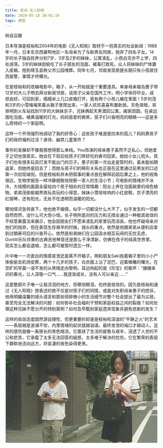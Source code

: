 ```yaml
---
title: 影评-无人知晓
date: 2020-05-18 20:01:19
tags: 感悟
---
```


转自豆瓣

日本导演是枝裕和2004年的电影《无人知晓》取材于一则真实的社会新闻：1988年一月，日本东京西巢鸭地区一名母亲为了与新男友同居，抛弃了四名子女。14岁的长子独自抚养分别7岁、3岁及2岁的妹妹，公寓凌乱，小孩白天亦不上学，四处游荡。3岁的妹妹因偷吃了长子朋友的泡面，被毒打致死。众人将妹妹的尸体置入皮箱，拖到埼玉县秩父市公园埋葬。同年七月，邻居发现房屋长期只有小孩居住而报警，事情才终曝光。

在是枝裕和的改编电影中，箱子，从一开始就是个重要道具。单身母亲福岛惠子带12岁的大儿子明去拜访新居邻居，说孩子父亲在国外工作，明小学快将毕业，成绩良好。可回到家，榻榻米上几口皮箱打开，竟有两个小孩儿蜷在里面！5岁的茂和3岁的小雪咯咯笑着从箱子里爬出来，一家人欢欢喜喜布置新居。天色渐暗，哥哥明到火车站找到11岁的大妹妹京子，兄妹俩趁天黑潜回公寓，阖家团圆，在桌边围吃泡面。橘黄温暖的灯光，妈妈慈爱的微笑，孩子们兴奋明亮的眼睛——这是多么奇特的一个家庭啊。

这样一个开场强烈地调动了我的好奇心：这些孩子难道是捡来的孤儿？妈妈靠孩子们的政府福利过活？虐待、幽禁儿童案件？

事件的发展却不像我猜想得那么单纯。You饰演的母亲惠子虽然不乏私心，但她爱子之切也很真实。她会在下班后给孩子们带好吃的寿司回家，她给小女儿梳头，孩子们也有很多玩具打发不能出门的日子。惠子的第一次出走是暂时的，虽未能如期返家，但她终是回去了；而她与孩子们的畸形关系也正是在这里通过前男友的口述第一次初现端倪。但是枝裕和并未把叙事的重点放在解释前因后果之上，他的视角很远，生物学报告一样冷静细致地观察一家人的生活小节；可电影的情绪并不冰冷，大规模的画面全留给四个孩子相处的日常情趣：阳台上养在泡面碗里的绿色植物，弟弟茂偷偷越界拣玩具玩的小得意，妹妹小雪吱吱响的小红皮鞋，京子漂亮的红钢琴，还有阳光，无处不在透明而温暖的阳光。

哪怕情况急转直下，他也绝不煽情，似乎一切都没什么大不了，似乎发生的一切都自然而然，没什么可大惊小怪。长子明所面对的压力和无措全通过一种极其收敛的不经意暴露法来展示，他会因朋友们不愿来凌乱的家里玩而沮丧，他也怀疑母亲对他们的抛弃，但在表现生存艰辛的时候，镜头的重点，依然是他跟弟弟从便利店拿到过期寿司后的兴奋开心，依然是和弟妹们在公园汲水相互玩闹的无忧无虑，Gontiti乐队伴奏的古典吉他琴音还是那么干净清新，仿佛在孩子的纯真世界里，现实怎么都会退缩，怎么都可被暂时遗忘一样。

片中唯一一次直白的情感宣泄还是离不开箱子。明和朋友Saki拖着箱子里的小小尸体偷偷去机场安葬，两个十几岁的孩子，白衣服上沾了泥巴，迎着微曦的曙光，在空旷的早晨一语不发的从黑暗走向黎明，耳边响起的是《珍宝》的歌声：“姗姗来迟的春光，让人深吸一口气……我逐渐成长，没有人可以亲近……”

这是整部片子唯一让我流泪的地方，但哪怕眼泪，也终是收敛的。因为是枝裕和通过《无人知晓》想表述的绝不仅是对孩子们的同情，或是对失职母亲惠子的控诉，他用明媚温馨的镜头语言和那些琐碎微小的生活细节对整个社会提出了最为尖锐，甚至完全无法解决的问题：如何弥补社会福利干预和家庭权益之间的裂痕？如何处理这种兄妹不愿分开的特别案例？如何及早甄别家庭遗弃现象并避免悲剧的发生？

这样的收敛态度固然源自理性，但更重要的却是是枝裕和深谙的“平静之火”的艺术——表层越是波澜不惊，内里情绪的起伏就越汹涌，最终发泄的端口才越动人。这样的感伤就像一条狭长的黑色暗流，它裹挟了生活的疲惫与艰辛，浸透了人世的不公和悲苦，它承载了太多无法回答的疑惑，太多难于解决的忧伤，它在繁荣的表层下静默地流向远方，将哀凄的夜色染得更黑。

<div align=center>

![](/img/wurenzhixiao.jpg)

</div>